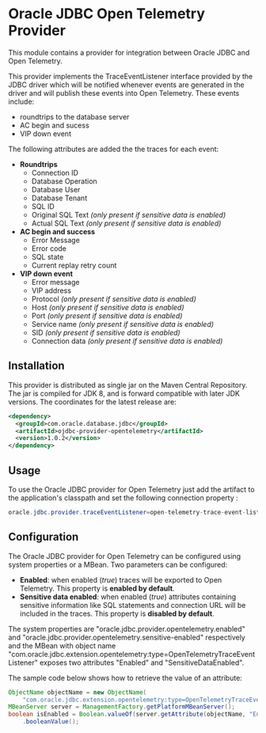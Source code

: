 # Oracle JDBC Open Telemetry Provider

This module contains a provider for integration between Oracle JDBC and
Open Telemetry.

This provider implements the TraceEventListener interface provided by the JDBC
driver which will be notified whenever events are generated in the driver and 
will publish these events into Open Telemetry. These events include:
 * roundtrips to the database server
 * AC begin and sucess
 * VIP down event

The following attributes are added the the traces for each event:
 * **Roundtrips**
    * Connection ID
    * Database Operation
    * Database User
    * Database Tenant
    * SQL ID
    * Original SQL Text *(only present if sensitive data is enabled)*
    * Actual SQL Text *(only present if sensitive data is enabled)*
  * **AC begin and success**
    * Error Message
    * Error code
    * SQL state
    * Current replay retry count
  * **VIP down event**
    * Error message
    * VIP address
    * Protocol *(only present if sensitive data is enabled)*
    * Host *(only present if sensitive data is enabled)*
    * Port *(only present if sensitive data is enabled)*
    * Service name *(only present if sensitive data is enabled)*
    * SID *(only present if sensitive data is enabled)*
    * Connection data *(only present if sensitive data is enabled)*

## Installation

This provider is distributed as single jar on the Maven Central Repository. The 
jar is compiled for JDK 8, and is forward compatible with later JDK versions. 
The coordinates for the latest release are:

```xml
<dependency>
  <groupId>com.oracle.database.jdbc</groupId>
  <artifactId>ojdbc-provider-opentelemetry</artifactId>
  <version>1.0.2</version>
</dependency>
```

## Usage 

To use the Oracle JDBC provider for Open Telemetry just add the artifact to the
application's classpath and set the following connection property :

```java
oracle.jdbc.provider.traceEventListener=open-telemetry-trace-event-listener-provider
```

## Configuration

The Oracle JDBC provider for Open Telemetry can be configured using system properties 
or a MBean. Two parameters can be configured: 
  * **Enabled**: when enabled (*true*) traces will be exported to Open 
 Telemetry. This property is **enabled by default**.
  * **Sensitive data enabled**: when enabled (*true*) attributes containing
 sensitive information like SQL statements and connection URL will be included
 in the traces. This property is **disabled by default**.

The system properties are "oracle.jdbc.provider.opentelemetry.enabled" and 
"oracle.jdbc.provider.opentelemetry.sensitive-enabled" respectively and the MBean 
with object name "com.oracle.jdbc.extension.opentelemetry:type=OpenTelemetryTraceEventListener"
exposes two attributes "Enabled" and "SensitiveDataEnabled".

 The sample code below shows how to retrieve the value of an attribute:
```java
ObjectName objectName = new ObjectName(
    "com.oracle.jdbc.extension.opentelemetry:type=OpenTelemetryTraceEventListener");
MBeanServer server = ManagementFactory.getPlatformMBeanServer();
boolean isEnabled = Boolean.valueOf(server.getAttribute(objectName, "Enabled").toString())
    .booleanValue(); 
```